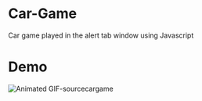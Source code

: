 # Car-Game
Car game played in the alert tab window using Javascript
 
 # Demo
 ![Animated GIF-sourcecargame](https://user-images.githubusercontent.com/69645144/110288502-1b13f400-7fb6-11eb-8b16-5d461b10f988.gif)
